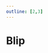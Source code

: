 ```yaml
---
outline: [2,3]
---
```


# Blip <BadgeClient/>

<!--@include: ./autodoc/autodoc_client_functions.md-->